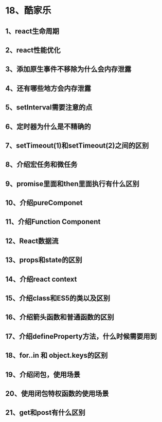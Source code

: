 # 18、酷家乐
## 1、react生命周期
	 
## 2、react性能优化
	 
## 3、添加原生事件不移除为什么会内存泄露
	 
## 4、还有哪些地方会内存泄露
	 
## 5、setInterval需要注意的点
	 
## 6、定时器为什么是不精确的
	 
## 7、setTimeout(1)和setTimeout(2)之间的区别
	 
## 8、介绍宏任务和微任务
	 
## 9、promise里面和then里面执行有什么区别
	 
## 10、介绍pureComponet
	 
## 11、介绍Function Component
	 
## 12、React数据流
	 
## 13、props和state的区别
	 
## 14、介绍react context
	 
## 15、介绍class和ES5的类以及区别
	 
## 16、介绍箭头函数和普通函数的区别
	 
## 17、介绍defineProperty方法，什么时候需要用到
	 
## 18、for..in 和 object.keys的区别
	 
## 19、介绍闭包，使用场景
	 
## 20、使用闭包特权函数的使用场景
	 
## 21、get和post有什么区别

